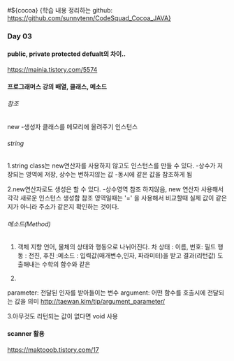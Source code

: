 #${cocoa}
{학습 내용 정리하는 github: https://github.com/sunnytenn/CodeSquad_Cocoa_JAVA}

### Day 03 

#### public, private protected defualt의 차이..
https://mainia.tistory.com/5574

#### 프로그래머스 강의 배열, 클래스, 메소드 
###### 참조
new -생성자 클래스를 메모리에 올려주기 인스턴스 

###### string
1.string class는 new연산자를 사용하지 않고도 인스턴스를 만들 수 있다. 
-상수가 저장되는 영역에 저장, 상수는 변하지않는 값 
-동시에 같은 값을 참조하게 됨 

2.new연산자로도 생성은 할 수 있다. 
-상수영역 참조 하지않음, new 연산자 사용해서 각각 새로운 인스턴스 생성함 
참조 영역일때는 '=' 을 사용해서 비교할때 실제 값이 같은지가 아니라 주소가 같은지 확인하는 것이다. 

###### 메소드(Method)
1. 객체 지향 언어, 물체의 상태와 행동으로 나뉘어진다. 
차
상태 : 이름, 번호: 필드
행동 : 전진, 후진 :메소드 : 입력값(매개변수,인자, 파라미터)을 받고 결과(리턴값) 도출해내는 수학의 함수와 같은

2.
parameter: 전달된 인자를 받아들이는 변수 
argument: 어떤 함수를 호출시에 전달되는 값을 의미 
http://taewan.kim/tip/argument_parameter/

3.아무것도 리턴되는 값이 없다면 void 사용

#### scanner 활용 
https://maktooob.tistory.com/17